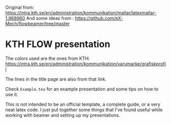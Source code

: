 Original from: https://intra.kth.se/en/administration/kommunikation/mallar/latexmallar-1.868960
 And some ideas from : https://github.com/eX-Mech/flowbeamer/tree/master
# KTH FLOW presentation

The colors used are the ones from KTH:
https://intra.kth.se/en/administration/kommunikation/varumarke/grafiskprofil

The lines in the title page are also from that link.

Check `Example.tex` for an example presentation and some tips on how to use it.

This is not intended to be an official template, a complete guide, or a very neat latex code. I just put together some things that I've found useful while working with beamer and setting up my presentations.
